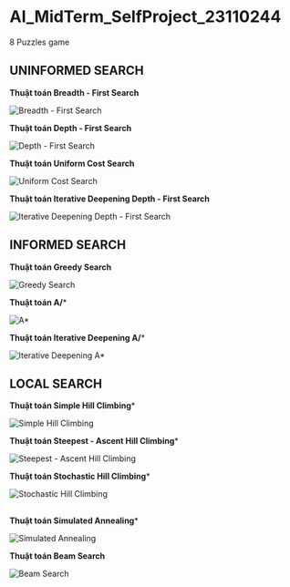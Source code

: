 # AI_MidTerm_SelfProject_23110244
8 Puzzles game


## UNINFORMED SEARCH

**Thuật toán Breadth - First Search**

![Breadth - First Search](GIF/BFS_GIF.gif)


**Thuật toán Depth - First Search**

![Depth - First Search](GIF/DFS_GIF.gif)


**Thuật toán Uniform Cost Search**

![Uniform Cost Search](GIF/UCS_GIF.gif)


**Thuật toán Iterative Deepening Depth - First Search**

![Iterative Deepening Depth - First Search](GIF/IDDFS_GIF.gif)





## INFORMED SEARCH

**Thuật toán Greedy Search**

![Greedy Search](GIF/Greedy_Search_GIF.gif)


**Thuật toán A/***

![A*](GIF/A_Star_GIF.gif)


**Thuật toán Iterative Deepening A/***

![Iterative Deepening A*](GIF/IDA_Star_GIF.gif)





## LOCAL SEARCH

**Thuật toán Simple Hill Climbing***

![Simple Hill Climbing](GIF/Simple_Hill_Climbing_GIF.gif)


**Thuật toán Steepest - Ascent Hill Climbing***

![Steepest - Ascent Hill Climbing](GIF/Steepest-Ascent_Hill_Climbing_GIF.gif)


**Thuật toán Stochastic Hill Climbing***

![Stochastic Hill Climbing](GIF/Stochastic_Hill_Climbing_GIF.gif)




## 

**Thuật toán Simulated Annealing***

![Simulated Annealing](GIF/Simulated_Annealing_GIF.gif)


**Thuật toán Beam Search**

![Beam Search](GIF/Beam_Search_GIF.gif)
